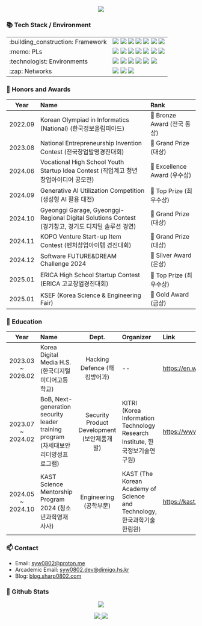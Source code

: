 <p align="center">
<img src="https://capsule-render.vercel.app/api?type=waving&height=220&color=gradient&text=Hello,%20I'm%20Yeong-won!&textBg=false&section=header&reversal=false&fontAlignY=44"/>
</p>

### 📚 Tech Stack / Environment

<div>
<table>
  <tr>
    <td>:building_construction: Framework</td>
    <td>
      <img src="https://img.shields.io/badge/LLVM-262D3A.svg?style=for-the-badge&logo=LLVM&logoColor=white" />
      <img src="https://img.shields.io/badge/OpenGL-5586A4.svg?style=for-the-badge&logo=OpenGL&logoColor=white" />
      <img src="https://img.shields.io/badge/.NET-5C2D91?style=for-the-badge&logo=.net&logoColor=white" />
      <img src="https://img.shields.io/badge/blazor-%235C2D91.svg?style=for-the-badge&logo=blazor&logoColor=white" />
      <img src="https://img.shields.io/badge/unity-%23000000.svg?style=for-the-badge&logo=unity&logoColor=white" />
      <img src="https://img.shields.io/badge/CMake-%23008FBA.svg?style=for-the-badge&logo=cmake&logoColor=white" />
      <img src="https://img.shields.io/badge/FastAPI-005571?style=for-the-badge&logo=fastapi" />
    </td>
  </tr>

  <tr>
    <td>:memo: PLs</td>
    <td>
      <img src="https://img.shields.io/badge/c-%2300599C.svg?style=for-the-badge&logo=c&logoColor=white" />
      <img src="https://img.shields.io/badge/c++-%2300599C.svg?style=for-the-badge&logo=c%2B%2B&logoColor=white" />
      <img src="https://img.shields.io/badge/c%23-%23239120.svg?style=for-the-badge&logo=sharp&logoColor=white" />
      <img src="https://img.shields.io/badge/rust-%23CE412B.svg?style=for-the-badge&logo=rust" />
      <img src="https://img.shields.io/badge/python-3670A0?style=for-the-badge&logo=python&logoColor=ffdd54" />
      <img src="https://img.shields.io/badge/latex-%23008080.svg?style=for-the-badge&logo=latex&logoColor=white" />
      <img src="https://img.shields.io/badge/shell_script-%23121011.svg?style=for-the-badge&logo=gnu-bash&logoColor=white" />
    </td>
  </tr>

  <tr>
    <td>:technologist: Environments</td>
    <td>
      <img src="https://img.shields.io/badge/Arch%20Linux-1793D1?logo=arch-linux&logoColor=fff&style=for-the-badge" />
      <img src="https://img.shields.io/badge/CLion-black?style=for-the-badge&logo=clion&logoColor=white" />
      <img src="https://img.shields.io/badge/Rider-000000.svg?style=for-the-badge&logo=Rider&logoColor=white&color=black&labelColor=crimson" />
      <img src="https://img.shields.io/badge/VIM-%2311AB00.svg?style=for-the-badge&logo=vim&logoColor=white" />
      <img src="https://img.shields.io/badge/figma-%23F24E1E.svg?style=for-the-badge&logo=figma&logoColor=white" />
      <img src="https://img.shields.io/badge/github%20pages-121013?style=for-the-badge&logo=github&logoColor=white" />
    </td>
  </tr>
  
  <tr>
    <td>:zap: Networks</td>
    <td>
      <img src="https://img.shields.io/badge/Cloudflare-F38020?style=for-the-badge&logo=Cloudflare&logoColor=white" />
      <img src="https://img.shields.io/badge/nginx-%23009639.svg?style=for-the-badge&logo=nginx&logoColor=white" />
      <img src="https://img.shields.io/badge/docker-%230db7ed.svg?style=for-the-badge&logo=docker&logoColor=white" />
    </td>
  </tr>
</table>
</div>

### 🏅 Honors and Awards

| Year | Name                                                                                  | Rank                          |
|:----:|:--------------------------------------------------------------------------------------|:------------------------------|
| 2022.09 | Korean Olympiad in Informatics (National) (한국정보올림피아드)                        | 🥉 Bronze Award (전국 동상)   |
| 2023.08 | National Entrepreneurship Invention Contest (전국창업발명경진대회)                    | 🥇 Grand Prize (대상)         |
| 2024.06 | Vocational High School Youth Startup Idea Contest (직업계고 청년 창업아이디어 공모전)   | 🥈 Excellence Award (우수상)  |
| 2024.09 | Generative AI Utilization Competition (생성형 AI 활용 대전)                           | 🥈 Top Prize (최우수상)       |
| 2024.10 | Gyeonggi Garage, Gyeonggi-Regional Digital Solutions Contest (경기창고, 경기도 디지털 솔루션 경연) | 🥇 Grand Prize (대상) |
| 2024.11 | KOPO Venture Start-up Item Contest (벤처창업아이템 경진대회)                           | 🥇 Grand Prize (대상) |
| 2024.12 | Software FUTURE&DREAM Challenge 2024                                                | 🥈 Silver Award (은상) |
| 2025.01 | ERICA High School Startup Contest (ERICA 고교창업경진대회)                            | 🥈 Top Prize (최우수상) |
| 2025.01 | KSEF (Korea Science & Engineering Fair)                                             | 🥇 Gold Award (금상) |

### 🔖 Education

|              Year | Name                                                                          | Dept. | Organizer                                                                  | Link                                                          |
|:-----------------:|:------------------------------------------------------------------------------|:-:|:---------------------------------------------------------------------------|:--------------------------------------------------------------|
| 2023.03 ~ 2026.02 | Korea Digital Media H.S. (한국디지털미디어고등학교)                               | Hacking Defence (해킹방어과) | --                                                                         | https://en.wikipedia.org/wiki/Korea_Digital_Media_High_School |
| 2023.07 ~ 2024.02 | BoB, Next-generation security leader training program (차세대보안리더양성프로그램)| Security Product Development (보안제품개발) | KITRI (Korea Information Technology Research Institute, 한국정보기술연구원)  | https://www.kitribob.kr/                                      |
| 2024.05 ~ 2024.10 | KAST Science Mentorship Program 2024 (청소년과학영재사사)                        | Engineering (공학부문) | KAST (The Korean Academy of Science and Technology, 한국과학기술한림원)       | https://kast.or.kr/kr/person/teenager.php                     |

### 📫 Contact

- Email: syw0802@proton.me
- Arcademic Email: syw0802.dev@dimigo.hs.kr
- Blog: [blog.sharp0802.com](https://blog.sharp0802.com)

### 🔭 Github Stats

<p align="center">
  <img src="https://github-profile-trophy.vercel.app/?username=Sharp0802&theme=gitdimmed&column=5" />
</p>

<div align="center">
<a href="https://github.com/anuraghazra/github-readme-stats">
  <img src="https://github-readme-stats.vercel.app/api?username=Sharp0802&show_icons=true&theme=github_dark&hide_border=true&include_all_commits=true" />
</a>
<a href="https://github.com/anuraghazra/github-readme-stats">
  <img src="https://github-readme-stats.vercel.app/api/top-langs/?username=Sharp0802&langs_count=8&layout=compact&theme=github_dark&hide_border=true" />
</a>
</div>

<!--
**Sharp0802/Sharp0802** is a ✨ _special_ ✨ repository because its `README.md` (this file) appears on your GitHub profile.

Here are some ideas to get you started:

- 🔭 I’m currently working on ...
- 🌱 I’m currently learning ...
- 👯 I’m looking to collaborate on ...
- 🤔 I’m looking for help with ...
- 💬 Ask me about ...
- 📫 How to reach me: ...
- 😄 Pronouns: ...
- ⚡ Fun fact: ...
-->
